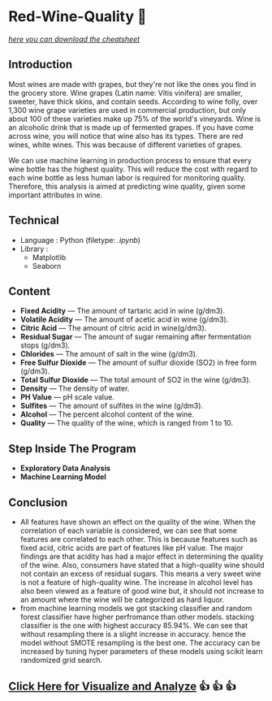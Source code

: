 # Red-Wine-Quality :wine_glass:

[*here you can download the cheatsheet*](https://www.kaggle.com/uciml/red-wine-quality-cortez-et-al-2009)

## Introduction
Most wines are made with grapes, but they're not like the ones you find in the grocery store. Wine grapes (Latin name: Vitis vinifera) are smaller, sweeter, have thick skins, and contain seeds. According to wine folly, over 1,300 wine grape varieties are used in commercial production, but only about 100 of these varieties make up 75% of the world's vineyards. Wine is an alcoholic drink that is made up of fermented grapes. If you have come across wine, you will notice that wine also has its types. There are red wines, white wines. This was because of different varieties of grapes.

We can use machine learning in production process to ensure that every wine bottle has the highest quality. This will reduce the cost with regard to each wine bottle as less human labor is required for monitoring quality. Therefore, this analysis is aimed at predicting wine quality, given some important attributes in wine.

## Technical
- Language : Python (filetype: *.ipynb*)
- Library :
  - Matplotlib 
  - Seaborn

## Content
- **Fixed Acidity** — The amount of tartaric acid in wine (g/dm3).
- **Volatile Acidity** — The amount of acetic acid in wine (g/dm3).
- **Citric Acid** — The amount of citric acid in wine(g/dm3).
- **Residual Sugar** — The amount of sugar remaining after fermentation stops (g/dm3).
- **Chlorides** — The amount of salt in the wine (g/dm3).
- **Free Sulfur Dioxide** — The amount of sulfur dioxide (SO2) in free form (g/dm3).
- **Total Sulfur Dioxide** — The total amount of SO2 in the wine (g/dm3).
- **Density** — The density of water.
- **PH Value** — pH scale value.
- **Sulfites** — The amount of sulfites in the wine (g/dm3).
- **Alcohol** — The percent alcohol content of the wine.
- **Quality** — The quality of the wine, which is ranged from 1 to 10.

## Step Inside The Program
- **Exploratory Data Analysis**
- **Machine Learning Model**

## Conclusion
- All features have shown an effect on the quality of the wine. When the correlation of each variable is considered, we can see that some features are correlated to each other. This is because features such as fixed acid, citric acids are part of features like pH value. The major findings are that acidity has had a major effect in determining the quality of the wine. Also, consumers have stated that a high-quality wine should not contain an excess of residual sugars. This means a very sweet wine is not a feature of high-quality wine. The increase in alcohol level has also been viewed as a feature of good wine but, it should not increase to an amount where the wine will be categorized as hard liquor.
- from machine learning models we got stacking classifier and random forest classifier have higher perfromance than other models. stacking classifier is the one with highest accuracy 85.94%. We can see that without resampling there is a slight increase in accuracy. hence the model without SMOTE resampling is the best one. The accuracy can be increased by tuning hyper parameters of these models using scikit learn randomized grid search.

## [Click Here  for Visualize and Analyze](https://arienugroho050396.github.io/project4.html) :thumbsup: :thumbsup: :thumbsup: 
